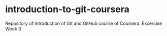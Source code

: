 # introduction-to-git-coursera
Repository of Introduction of Git and GitHub course of Coursera. Excercise Week 3
